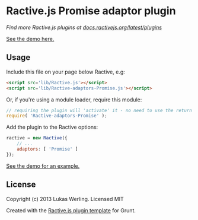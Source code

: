 Ractive.js Promise adaptor plugin
=================================

*Find more Ractive.js plugins at [docs.ractivejs.org/latest/plugins](http://docs.ractivejs.org/latest/plugins)*

[See the demo here.](http://lluchs.github.io/Ractive-adaptors-Promise/)

Usage
-----

Include this file on your page below Ractive, e.g:

```html
<script src='lib/Ractive.js'></script>
<script src='lib/Ractive-adaptors-Promise.js'></script>
```

Or, if you're using a module loader, require this module:

```js
// requiring the plugin will 'activate' it - no need to use the return value
require( 'Ractive-adaptors-Promise' );
```

Add the plugin to the Ractive options:

```js
ractive = new Ractive({
	// ...
	adaptors: [ 'Promise' ]
});
```

[See the demo for an example.](http://lluchs.github.io/Ractive-adaptors-Promise/)


License
-------

Copyright (c) 2013 Lukas Werling. Licensed MIT

Created with the [Ractive.js plugin template](https://github.com/RactiveJS/Plugin-template) for Grunt.
